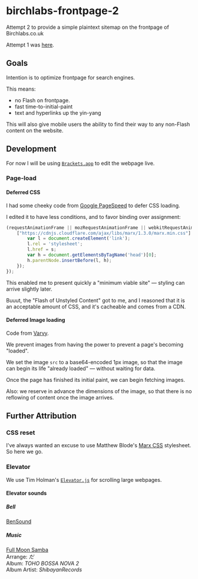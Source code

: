 # birchlabs-frontpage-2
Attempt 2 to provide a simple plaintext sitemap on the frontpage of Birchlabs.co.uk

Attempt 1 was [here](https://github.com/Birch-san/birchlabs-frontpage).

## Goals

Intention is to optimize frontpage for search engines.

This means:
- no Flash on frontpage.
- fast time-to-initial-paint
- text and hyperlinks up the yin-yang

This will also give mobile users the ability to find their way to any non-Flash content on the website.

## Development

For now I will be using [`Brackets.app`](http://brackets.io/) to edit the webpage live.

### Page-load

#### Deferred CSS

I had some cheeky code from [Google PageSpeed](https://developers.google.com/speed/docs/insights/OptimizeCSSDelivery#example) to defer CSS loading.

I edited it to have less conditions, and to favor binding over assignment:

```js
(requestAnimationFrame || mozRequestAnimationFrame || webkitRequestAnimationFrame || msRequestAnimationFrame || window.addEventListener.bind(null, 'load'))(function() {
	["https://cdnjs.cloudflare.com/ajax/libs/marx/1.3.0/marx.min.css"].forEach(function(s) {
		var l = document.createElement('link');
		l.rel = 'stylesheet';
		l.href = s;
		var h = document.getElementsByTagName('head')[0];
		h.parentNode.insertBefore(l, h);
	});
});
```

This enabled me to present quickly a "minimum viable site" — styling can arrive slightly later.

Buuut, the "Flash of Unstyled Content" got to me, and I reasoned that it is an acceptable amount of CSS, and it's cacheable and comes from a CDN.

#### Deferred Image loading

Code from [Varvy](https://varvy.com/pagespeed/defer-images.html).

We prevent images from having the power to prevent a page's becoming "loaded".

We set the image `src` to a base64-encoded 1px image, so that the image can begin its life "already loaded" — without waiting for data.

Once the page has finished its initial paint, we can begin fetching images.

Also: we reserve in advance the dimensions of the image, so that there is no reflowing of content once the image arrives.

## Further Attribution

### CSS reset
I've always wanted an excuse to use Matthew Blode's [Marx CSS](https://github.com/mblode/marx) stylesheet. So here we go.

### Elevator
We use Tim Holman's [`Elevator.js`](https://github.com/tholman/elevator.js) for scrolling large webpages.

#### Elevator sounds

##### Bell
[BenSound](http://www.bensound.com/)

##### Music
[Full Moon Samba](http://homepage3.nifty.com/shibayan/stal1301/)  
Arrange: _だ_  
Album: _TOHO BOSSA NOVA 2_  
Album Artist: _ShibayanRecords_  